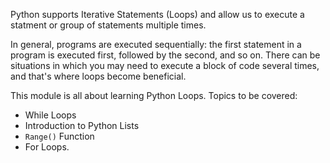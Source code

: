 Python supports Iterative Statements (Loops) and allow us to execute a statment or group of statements multiple times.

In general, programs are executed sequentially: the first statement in a program is executed first, followed by the second, and so on. There can be situations in which you may need to execute a block of code several times, and that's where loops become beneficial.


This module is all about learning Python Loops. 
Topics to be covered: 
- While Loops
- Introduction to Python Lists
- `Range()` Function
- For Loops.